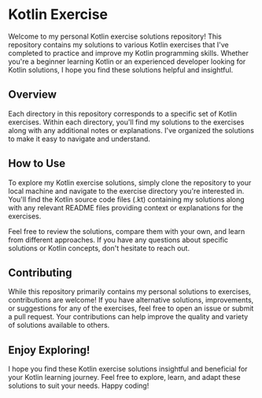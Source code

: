 
# Kotlin Exercise

Welcome to my personal Kotlin exercise solutions repository! This repository contains my solutions to various Kotlin exercises that I've completed to practice and improve my Kotlin programming skills. Whether you're a beginner learning Kotlin or an experienced developer looking for Kotlin solutions, I hope you find these solutions helpful and insightful.

## Overview

Each directory in this repository corresponds to a specific set of Kotlin exercises. Within each directory, you'll find my solutions to the exercises along with any additional notes or explanations. I've organized the solutions to make it easy to navigate and understand.

## How to Use

To explore my Kotlin exercise solutions, simply clone the repository to your local machine and navigate to the exercise directory you're interested in. You'll find the Kotlin source code files (.kt) containing my solutions along with any relevant README files providing context or explanations for the exercises.

Feel free to review the solutions, compare them with your own, and learn from different approaches. If you have any questions about specific solutions or Kotlin concepts, don't hesitate to reach out.

## Contributing

While this repository primarily contains my personal solutions to exercises, contributions are welcome! If you have alternative solutions, improvements, or suggestions for any of the exercises, feel free to open an issue or submit a pull request. Your contributions can help improve the quality and variety of solutions available to others.

## Enjoy Exploring!

I hope you find these Kotlin exercise solutions insightful and beneficial for your Kotlin learning journey. Feel free to explore, learn, and adapt these solutions to suit your needs. Happy coding!
